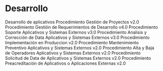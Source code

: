 # Desarrollo
Desarrollo de aplicativos 
Procedimiento Gestión de Proyectos v2.0
Procedimiento Gestión de Requerimientos de Desarrollo v4.0
Procedimiento Soporte Aplicativos y Sistemas Externos v3.0
Procedimiento Analisis y Corrección de Data Aplicativos y Sistemas Externos v3.0
Procedimiento Implementación en Produccion v2.0
Procedimiento Mantenimiento Preventivo Aplicativos y Sistemas Externos v2.0
Procedimiento Alta y Baja de Operadores Aplicativos y Sistemas Externos v2.0
Procedimiento Solicitud de Data de Aplicativos y Sistemas Externos v2.0
Procedimiento Preacreditación de Aplicativos o Aplicaciones Externas v2.0
